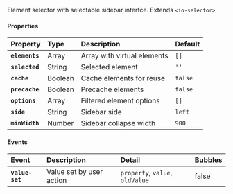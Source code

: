 Element selector with selectable sidebar interfce. Extends `<io-selector>`.

<io-element-demo element="io-selector-sidebar" properties='{"elements": [["div", {"name": "first"}, "First content"], ["div", {"name": "second"}, "Second content"]], "selected": "first", "cache": false, "precache": false, "options": [{"label": "elements", "options": ["first", "second"]}]}'></io-element-demo>

#### Properties ####

| Property | Type | Description | Default |
|:---------|:-----|:------------|:--------|
| **`elements`** | Array    | Array with virtual elements | `[]`    |
| **`selected`** | String   | Selected element            | `''`    |
| **`cache`**    | Boolean  | Cache elements for reuse    | `false` |
| **`precache`** | Boolean  | Precache elements           | `false` |
| **`options`**  | Array    | Filtered element options    | `[]`    |
| **`side`**     | String   | Sidebar side                | `left`  |
| **`minWidth`** | Number   | Sidebar collapse width      | `900` |

#### Events ####

| Event | Description | Detail | Bubbles |
|:------|:------------|:-------|:--------|
| **`value-set`** | Value set by user action | `property`, `value`, `oldValue` | false |
